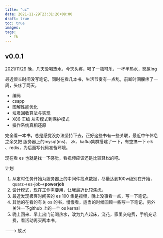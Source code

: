 ```yaml
---
title: "uc"
date: 2021-11-29T23:31:26+08:00
draft: true
toc: true
images:
tags: 
  - fk
---
```


## v0.0.1

2021/11/29 晚，几天没喝热水，今天头疼，喝了一瓶可乐，一杯半热水，憋尿ing

最近很长时间没写笔记，同时在看几本书，生活节奏有一点乱，前断时间腰疼了一周，头疼了两天。

- 编码
- csapp
- 图解性能优化
- 垃圾回收算法与实现
- X86 汇编 从实模式到保护模式
- 操作系统真相还原

完全看一本书，总是感觉没办法坚持下去，正好这些书有一些关联，最近中午休息之余又把 服务器上的mysql(ms)、 zk、kafka集群搭建了一下，有空搞一下 elk 、redis，为后面写代码准备环境。

现在看 es 也就是找一下感觉，看视频应该还是比较轻松的吧。

计划

1. 从定时任务开始为服务器上的中间件找点数据，尽量达到100w级别在开始，quarz->es-job->**powerjob**
2. 设计模式，现在工作需要用，让我最近比较焦虑。
3. 最近发现极客时间买的 es 100 集是视频，晚上没事看一点，写一下笔记。
4. 其他的在看的有关 os 的书，慢慢看，适当的时候回顾一些写一下笔记，另外关注一下github 上的一个 os kernal 
5. 晚上回来、早上出门前喝热水，改为九点起床，浇花，家里交电费，手机充话费，看活动再买两本书。

---> 放水

 
